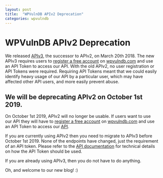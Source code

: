 ```yaml
---
layout: post
title:  "WPVulnDB APIv2 Deprecation"
categories: wpvulndb
---
```


# WPVulnDB APIv2 Deprecation

We released [APIv3](https://wpvulndb.com/api), the successor to APIv2, on March 20th 2018. The new APIv3 requires users to [register a free account](https://wpvulndb.com/users/sign_up) on [wpvulndb.com](https://wpvulndb.com/) and use an API Token to access our API. With the old APIv2, no user registration or API Tokens were required. Requiring API Tokens meant that we could easily identify heavy usage of our API by a particular user, which may have affected other API users, and more easily prevent abuse.

## We will be deprecating APIv2 on October 1st 2019.

On October 1st 2019, APIv2 will no longer be usable. If users want to use our API they will have to [register a free account](https://wpvulndb.com/users/sign_up) on [wpvulndb.com](https://wpvulndb.com/) and use an API Token to access our [API](https://wpvulndb.com/api).

If you are currently using APIv2 then you need to migrate to APIv3 before October 1st 2019. None of the endpoints have changed, just the requirement of an API token. Please refer to the [API documentation](https://wpvulndb.com/api) for technical details on how the API Token should be used. 

If you are already using APIv3, then you do not have to do anything.

Oh, and welcome to our new blog! :)
